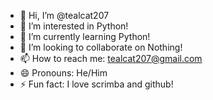- 👋 Hi, I’m @tealcat207
- 👀 I’m interested in Python!
- 🌱 I’m currently learning Python!
- 💞️ I’m looking to collaborate on Nothing!
- 📫 How to reach me: tealcat207@gmail.com
- 😄 Pronouns: He/Him
- ⚡ Fun fact: I love scrimba and github!

<!---
tealcat207/tealcat207 is a ✨ special ✨ repository because its `README.md` (this file) appears on your GitHub profile.
You can click the Preview link to take a look at your changes.
--->
